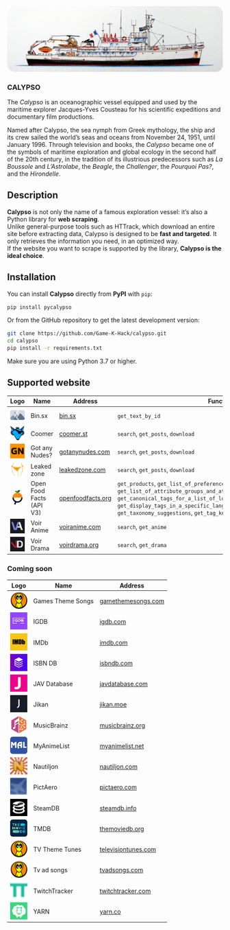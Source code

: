 ![banner](assets/calypso-banner-rounded.jpg)

### CALYPSO

The *Calypso* is an oceanographic vessel equipped and used by the maritime explorer Jacques-Yves Cousteau for his scientific expeditions and documentary film productions.

Named after Calypso, the sea nymph from Greek mythology, the ship and its crew sailed the world’s seas and oceans from November 24, 1951, until January 1996. Through television and books, the *Calypso* became one of the symbols of maritime exploration and global ecology in the second half of the 20th century, in the tradition of its illustrious predecessors such as *La Boussole* and *L’Astrolabe*, the *Beagle*, the *Challenger*, the *Pourquoi Pas?*, and the *Hirondelle*.

## Description

**Calypso** is not only the name of a famous exploration vessel: it’s also a Python library for **web scraping**.  
Unlike general-purpose tools such as HTTrack, which download an entire site before extracting data, Calypso is designed to be **fast and targeted**. It only retrieves the information you need, in an optimized way.  
If the website you want to scrape is supported by the library, **Calypso is the ideal choice**.  

## Installation

You can install **Calypso** directly from **PyPI** with `pip`:

```bash
pip install pycalypso
```

Or from the GitHub repository to get the latest development version:

```bash
git clone https://github.com/Game-K-Hack/calypso.git
cd calypso
pip install -r requirements.txt
```

Make sure you are using Python 3.7 or higher.

## Supported website

| Logo | Name | Address | Function |
| ---- | ---- | ------- | -------- |
| ![Bin.sx logo](assets/logo/__not_found__-resized.png) |  Bin.sx |  [bin.sx](https://paste.bin.sx) |  `get_text_by_id` |
| ![Coomer logo](assets/logo/coomer-resized.png) |  Coomer |  [coomer.st](https://coomer.st/) |  `search`, `get_posts`, `download` |
| ![Got any Nudes? logo](assets/logo/gotanynudes-resized.png) |  Got any Nudes? |  [gotanynudes.com](https://gotanynudes.com/) |  `search`, `get_posts`, `download` |
| ![Leaked zone logo](assets/logo/leakedzone-resized.png) |  Leaked zone |  [leakedzone.com](https://leakedzone.com/) |  `search`, `get_posts`, `download` |
| ![Open Food Facts (API V3) logo](assets/logo/openfoodfactsv3-resized.png) |  Open Food Facts (API V3) |  [openfoodfacts.org](https://fr.openfoodfacts.org/) |  `get_products`, `get_list_of_preference_importance_values`, `get_list_of_attribute_groups_and_attributes`, `get_canonical_tags_for_a_list_of_local_tags`, `get_display_tags_in_a_specific_language_for_a_list_of_taxonomy_tags`, `get_taxonomy_suggestions`, `get_tag_knowledge_panels` |
| ![Voir Anime logo](assets/logo/voiranime-resized.png) |  Voir Anime |  [voiranime.com](https://v6.voiranime.com/) |  `search`, `get_anime` |
| ![Voir Drama logo](assets/logo/voirdrama-resized.png) |  Voir Drama |  [voirdrama.org](https://voirdrama.org/) |  `search`, `get_drama` |

### Coming soon

| Logo | Name | Address |
| ---- | ---- | ------- |
| ![Games Theme Songs logo](assets/logo/gamethemesongs.com-resized.png) |  Games Theme Songs |  [gamethemesongs.com](https://gamethemesongs.com/) |
| ![IGDB logo](assets/logo/igdb.com-resized.png) |  IGDB |  [igdb.com](https://www.igdb.com/) |
| ![IMDb logo](assets/logo/imdb.com-resized.png) |  IMDb |  [imdb.com](https://www.imdb.com/) |
| ![ISBN DB logo](assets/logo/isbndb.com-resized.png) |  ISBN DB |  [isbndb.com](https://isbndb.com/) |
| ![JAV Database logo](assets/logo/javdatabase.com-resized.png) |  JAV Database |  [javdatabase.com](https://www.javdatabase.com/) |
| ![Jikan logo](assets/logo/jikan.moe-resized.png) |  Jikan |  [jikan.moe](https://jikan.moe/) |
| ![MusicBrainz logo](assets/logo/musicbrainz.org-resized.png) |  MusicBrainz |  [musicbrainz.org](https://musicbrainz.org/) |
| ![MyAnimeList logo](assets/logo/myanimelist.net-resized.png) |  MyAnimeList |  [myanimelist.net](https://myanimelist.net/) |
| ![Nautiljon logo](assets/logo/nautiljon.com-resized.png) |  Nautiljon |  [nautiljon.com](https://www.nautiljon.com/) |
| ![PictAero logo](assets/logo/pictaero.com-resized.png) |  PictAero |  [pictaero.com](https://www.pictaero.com/) |
| ![SteamDB logo](assets/logo/steamdb.info-resized.png) |  SteamDB |  [steamdb.info](https://steamdb.info/) |
| ![TMDB logo](assets/logo/themoviedb.org-resized.png) |  TMDB |  [themoviedb.org](https://www.themoviedb.org/) |
| ![TV Theme Tunes logo](assets/logo/televisiontunes.com-resized.png) |  TV Theme Tunes |  [televisiontunes.com](https://www.televisiontunes.com/) |
| ![Tv ad songs logo](assets/logo/tvadsongs.com-resized.png) |  Tv ad songs |  [tvadsongs.com](http://tvadsongs.com/) |
| ![TwitchTracker logo](assets/logo/twitchtracker.com-resized.png) |  TwitchTracker |  [twitchtracker.com](https://twitchtracker.com/) |
| ![YARN logo](assets/logo/yarn.co-resized.png) |  YARN |  [yarn.co](https://yarn.co/) |

